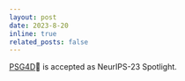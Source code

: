 ```yaml
---
layout: post
date: 2023-8-20
inline: true
related_posts: false
---
```


[PSG4D](https://arxiv.org/abs/2405.10305)🤖 is accepted as NeurIPS-23 Spotlight.
